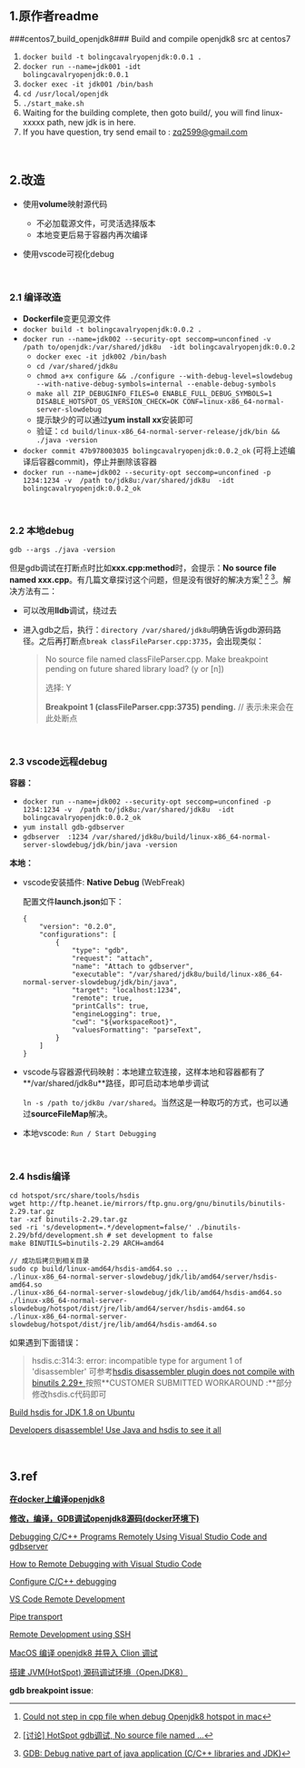 ## 1.原作者readme

###centos7_build_openjdk8###
Build and compile openjdk8 src at centos7

1. <code>docker build -t bolingcavalryopenjdk:0.0.1 .</code>
2. <code>docker run --name=jdk001 -idt bolingcavalryopenjdk:0.0.1</code> 
3. <code>docker exec -it jdk001 /bin/bash</code>
4. <code>cd /usr/local/openjdk</code>
5. <code>./start_make.sh</code>
6. Waiting for the building complete, then goto build/, you will find linux-xxxxx path, new jdk is in here.
7. If you have question, try send email to : zq2599@gmail.com

<br/>

## 2.改造

* 使用**volume**映射源代码
  * 不必加载源文件，可灵活选择版本
  * 本地变更后易于容器内再次编译

* 使用vscode可视化debug

  <br/>

### 2.1 编译改造

* **Dockerfile**变更见源文件
* <code>docker build -t bolingcavalryopenjdk:0.0.2 .</code>
* `docker run --name=jdk002 --security-opt seccomp=unconfined -v  /path to/openjdk:/var/shared/jdk8u  -idt bolingcavalryopenjdk:0.0.2`
  * `docker exec -it jdk002 /bin/bash`
  * `cd /var/shared/jdk8u`
  * `chmod a+x configure && ./configure --with-debug-level=slowdebug --with-native-debug-symbols=internal --enable-debug-symbols`
  * `make all ZIP_DEBUGINFO_FILES=0 ENABLE_FULL_DEBUG_SYMBOLS=1 DISABLE_HOTSPOT_OS_VERSION_CHECK=OK CONF=linux-x86_64-normal-server-slowdebug`
  * 提示缺少的可以通过**yum install xx**安装即可
  * 验证：`cd build/linux-x86_64-normal-server-release/jdk/bin && ./java -version`
* `docker commit 47b978003035 bolingcavalryopenjdk:0.0.2_ok` (可将上述编译后容器commit)，停止并删除该容器
* `docker run --name=jdk002 --security-opt seccomp=unconfined -p 1234:1234 -v  /path to/jdk8u:/var/shared/jdk8u  -idt bolingcavalryopenjdk:0.0.2_ok`

<br/>

### 2.2 本地debug

 `gdb --args ./java -version`

但是gdb调试在打断点时比如**xxx.cpp:method**时，会提示：**No source file named xxx.cpp**。有几篇文章探讨这个问题，但是没有很好的解决方案[^1] [^2] [^3]。解决方法有二：

* 可以改用**lldb**调试，绕过去

* 进入gdb之后，执行：`directory /var/shared/jdk8u`明确告诉gdb源码路径。之后再打断点`break classFileParser.cpp:3735`，会出现类似：

  > No source file named classFileParser.cpp.
  > Make breakpoint pending on future shared library load? (y or [n])
  >
  > 选择: Y 
  >
  > **Breakpoint 1 (classFileParser.cpp:3735) pending.** // 表示未来会在此处断点

<br/>

### 2.3 vscode远程debug

**容器：**

* `docker run --name=jdk002 --security-opt seccomp=unconfined -p 1234:1234 -v  /path to/jdk8u:/var/shared/jdk8u  -idt bolingcavalryopenjdk:0.0.2_ok`
* `yum install gdb-gdbserver`
* `gdbserver  :1234 /var/shared/jdk8u/build/linux-x86_64-normal-server-slowdebug/jdk/bin/java -version`

**本地：**

* vscode安装插件:  **Native Debug** (WebFreak)

  配置文件**launch.json**如下：

  ```
  {
      "version": "0.2.0",
      "configurations": [
          {
              "type": "gdb",
              "request": "attach",
              "name": "Attach to gdbserver",
              "executable": "/var/shared/jdk8u/build/linux-x86_64-normal-server-slowdebug/jdk/bin/java",
              "target": "localhost:1234",
              "remote": true,
              "printCalls": true,
              "engineLogging": true,
              "cwd": "${workspaceRoot}",
              "valuesFormatting": "parseText",
          }
      ]
  }
  ```

* vscode与容器源代码映射：本地建立软连接，这样本地和容器都有了**/var/shared/jdk8u**路径，即可启动本地单步调试

  `ln -s /path to/jdk8u /var/shared`。当然这是一种取巧的方式，也可以通过**sourceFileMap**解决。

* 本地vscode:  `Run / Start Debugging`

<br/>

### 2.4 hsdis编译

```shell
cd hotspot/src/share/tools/hsdis
wget http://ftp.heanet.ie/mirrors/ftp.gnu.org/gnu/binutils/binutils-2.29.tar.gz
tar -xzf binutils-2.29.tar.gz
sed -ri 's/development=.*/development=false/' ./binutils-2.29/bfd/development.sh # set development to false
make BINUTILS=binutils-2.29 ARCH=amd64

// 成功后拷贝到相关目录
sudo cp build/linux-amd64/hsdis-amd64.so ...
./linux-x86_64-normal-server-slowdebug/jdk/lib/amd64/server/hsdis-amd64.so
./linux-x86_64-normal-server-slowdebug/jdk/lib/amd64/hsdis-amd64.so
./linux-x86_64-normal-server-slowdebug/hotspot/dist/jre/lib/amd64/server/hsdis-amd64.so
./linux-x86_64-normal-server-slowdebug/hotspot/dist/jre/lib/amd64/hsdis-amd64.so
```

如果遇到下面错误：
> hsdis.c:314:3: error: incompatible type for argument 1 of 'disassembler'
可参考[hsdis disassembler plugin does not compile with binutils 2.29+
](https://bugs.openjdk.org/browse/JDK-8191006) 按照**CUSTOMER SUBMITTED WORKAROUND :**部分修改hsdis.c代码即可

 [Build hsdis for JDK 1.8 on Ubuntu](http://neverfear.org/blog/view/162/Build_hsdis_for_JDK_1_8_on_Ubuntu)

[Developers disassemble! Use Java and hsdis to see it all](https://blogs.oracle.com/javamagazine/post/java-hotspot-hsdis-disassembler)

<br/>

## 3.ref

[**在docker上编译openjdk8**](https://blog.51cto.com/zq2599/5193163)

[**修改，编译，GDB调试openjdk8源码(docker环境下)**](https://blog.51cto.com/zq2599/5195647)

[Debugging C/C++ Programs Remotely Using Visual Studio Code and gdbserver](https://medium.com/@spe_/debugging-c-c-programs-remotely-using-visual-studio-code-and-gdbserver-559d3434fb78)

[How to Remote Debugging with Visual Studio Code](https://nnfw.readthedocs.io/en/stable/howto/how-to-remote-debugging-with-visual-studio-code.html)

[Configure C/C++ debugging](https://code.visualstudio.com/docs/cpp/launch-json-reference#_sourcefilemap)

[VS Code Remote Development](https://code.visualstudio.com/docs/remote/remote-overview)

[Pipe transport](https://code.visualstudio.com/docs/cpp/pipe-transport)

[Remote Development using SSH](https://code.visualstudio.com/docs/remote/ssh)

[MacOS 编译 openjdk8 并导入 Clion 调试](https://www.cnblogs.com/dwtfukgv/p/14727290.html)

[搭建 JVM(HotSpot) 源码调试环境（OpenJDK8） ](https://www.cnblogs.com/jhxxb/p/11094578.html)

**gdb breakpoint issue**:

[^1]: [Could not step in cpp file when debug Openjdk8 hotspot in mac](https://stackoverflow.com/questions/45678886/could-not-step-in-cpp-file-when-debug-openjdk8-hotspot-in-mac)
[^2]:  [[讨论] HotSpot gdb调试, No source file named ...](https://hllvm-group.iteye.com/group/topic/39731)
[^3]: [GDB: Debug native part of java application (C/C++ libraries and JDK)](https://medium.com/@pirogov.alexey/gdb-debug-native-part-of-java-application-c-c-libraries-and-jdk-6593af3b4f3f)

